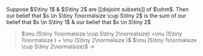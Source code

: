Suppose $S\tiny 1$ & $S\tiny 2$ are [[disjoint subsets]] of $\ohm$. Then our belief that $s \in S\tiny 1\normalsize \cup S\tiny 2$ is the sum of our belief that $s \in S\tiny 1$ & our belief that $s \in S\tiny 2$
>	$\mu (S\tiny 1\normalsize \cup S\tiny 2\normalsize) =\mu (S\tiny 1\normalsize ) + \mu (S\tiny 2\normalsize )$
>	$\mu (S\tiny 1\normalsize \cup S\tiny 2\normalsize)$ $\rightarrow$
